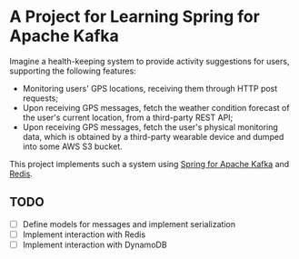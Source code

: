 # A Project for Learning Spring for Apache Kafka

Imagine a health-keeping system to provide activity suggestions for users, supporting the following features:

- Monitoring users' GPS locations, receiving them through HTTP post requests;
- Upon receiving GPS messages, fetch the weather condition forecast of the user's current location, from a third-party REST API;
- Upon receiving GPS messages, fetch the user's physical monitoring data, which is obtained by a third-party wearable device and dumped into some AWS S3 bucket.

This project implements such a system using [Spring for Apache Kafka](https://spring.io/projects/spring-kafka) and [Redis]().

## TODO

- [ ] Define models for messages and implement serialization
- [ ] Implement interaction with Redis
- [ ] Implement interaction with DynamoDB